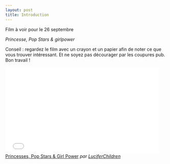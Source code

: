 ```yaml
---
layout: post
title: Introduction
---
```

Film à voir pour le 26 septembre

_Princesse, Pop Stars & girlpower_

Conseil : regardez le film avec un crayon et un papier afin de noter ce que vous trouver intéressant. Et ne soyez pas décourager par les coupures pub. 
Bon travail ! 

<iframe frameborder="0" width="480" height="270" src="//www.dailymotion.com/embed/video/x569qry" allowfullscreen></iframe><br /><a href="http://www.dailymotion.com/video/x569qry" target="_blank">Princesses, Pop Stars &amp; Girl Power</a> <i>par <a href="http://www.dailymotion.com/LuciferChildren" target="_blank">LuciferChildren</a></i>
